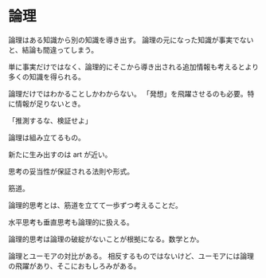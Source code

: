 # 論理

論理はある知識から別の知識を導き出す。
論理の元になった知識が事実でないと、結論も間違ってしまう。

単に事実だけではなく、論理的にそこから導き出される追加情報も考えるとより多くの知識を得られる。

論理だけではわかることしかわからない。
「発想」を飛躍させるのも必要。特に情報が足りないとき。

「推測するな、検証せよ」

論理は組み立てるもの。

新たに生み出すのは art が近い。

思考の妥当性が保証される法則や形式。

筋道。

論理的思考とは、筋道を立てて一歩ずつ考えることだ。

水平思考も垂直思考も論理的に扱える。

論理的思考は論理の破綻がないことが根拠になる。数学とか。

論理とユーモアの対比がある。
相反するものではないけど、ユーモアには論理の飛躍があり、そこにおもしろみがある。

